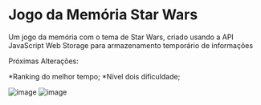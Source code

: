 # Jogo da Memória Star Wars

Um jogo da memória com o tema de Star Wars, criado usando a API JavaScript Web Storage para armazenamento temporário de informações

Próximas Alterações:

*Ranking do melhor tempo;
*Nível dois dificuldade;

![image](https://github.com/JhussyaraReis/jogo-da-memoria/assets/147738753/5ed7fab1-7e21-490b-811c-dde0b2a34b85)
![image](https://github.com/JhussyaraReis/jogo-da-memoria/assets/147738753/bb920196-a79a-46a3-b09e-716dc8c07069)


